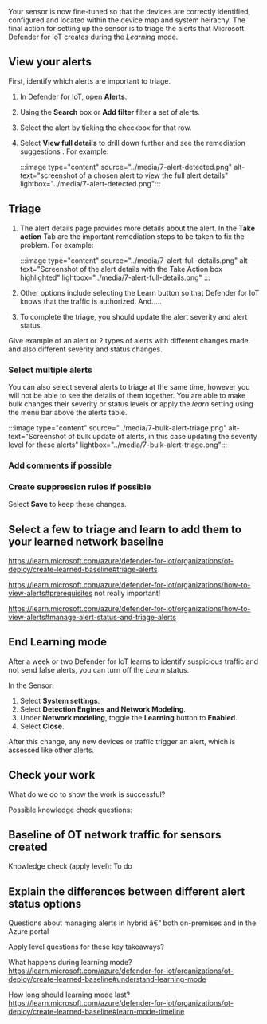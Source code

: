 Your sensor is now fine-tuned so that the devices are correctly identified, configured and located within the device map and system heirachy. The final action for setting up the sensor is to triage the alerts that Microsoft Defender for IoT creates during the *Learning* mode.

## View your alerts

First, identify which alerts are important to triage.

1. In Defender for IoT, open **Alerts**.
1. Using the **Search** box or **Add filter** filter a set of alerts.
1. Select the alert by ticking the checkbox for that row.
1. Select **View full details** to drill down further and see the remediation suggestions <!-- with this last few words, the image should be of the remediation?? but here is a different image. and the remediation is in the next section. What should I do for this? -->. For example:

    :::image type="content" source="../media/7-alert-detected.png" alt-text="screenshot of a chosen alert to view the full alert details" lightbox="../media/7-alert-detected.png":::

## Triage

1. The alert details page provides more details about the alert. In the **Take action** Tab are the important remediation steps to be taken to fix the problem. For example:

    :::image type="content" source="../media/7-alert-full-details.png" alt-text="Screenshot of the alert details with the Take Action box highlighted" lightbox="../media/7-alert-full-details.png" :::

1. Other options include selecting the Learn button so that Defender for IoT knows that the traffic is authorized. And.....

1. To complete the triage, you should update the alert severity and alert status.

Give example of an alert or 2 types of alerts with different changes made. and also different severity and status changes.

### Select multiple alerts

You can also select several alerts to triage at the same time, however you will not be able to see the details of them together. You are able to make bulk changes their severity or status levels or apply the *learn* setting using the menu bar above the alerts table.

:::image type="content" source="../media/7-bulk-alert-triage.png" alt-text="Screenshot of bulk update of alerts, in this case updating the severity level for these alerts" lightbox="../media/7-bulk-alert-triage.png":::

### Add comments if possible

<!-- asked Theo and Ariel if this still exists?! -->

### Create suppression rules if possible

Select **Save** to keep these changes.

## Select a few to triage and learn to add them to your learned network baseline
<!-- how do we do this? Who to speak to? Vhathek?-->
<https://learn.microsoft.com/azure/defender-for-iot/organizations/ot-deploy/create-learned-baseline#triage-alerts>

<https://learn.microsoft.com/azure/defender-for-iot/organizations/how-to-view-alerts#prerequisites> not really important!

<https://learn.microsoft.com/azure/defender-for-iot/organizations/how-to-view-alerts#manage-alert-status-and-triage-alerts>

## End Learning mode
<!-- Should this be part of the LM? Even though this will be done at a later time in real life, as part of the exercise it should be added to this unit.-->
After a week or two Defender for IoT learns to identify suspicious traffic and not send false alerts, you can turn off the *Learn* status.

In the Sensor:

1. Select **System settings**.
1. Select **Detection Engines and Network Modeling**.
1. Under **Network modeling**, toggle the **Learning** button to **Enabled**.
1. Select **Close**.

After this change, any new devices or traffic trigger an alert, which is assessed like other alerts.

## Check your work

What do we do to show the work is successful?

Possible knowledge check questions:

## Baseline of OT network traffic for sensors created

Knowledge check (apply level): To do  

## Explain the differences between different alert status options

Questions about managing alerts in hybrid â€“ both on-premises and in the Azure portal

Apply level questions for these key takeaways?

What happens during learning mode?
<https://learn.microsoft.com/azure/defender-for-iot/organizations/ot-deploy/create-learned-baseline#understand-learning-mode>

How long should learning mode last?
<https://learn.microsoft.com/azure/defender-for-iot/organizations/ot-deploy/create-learned-baseline#learn-mode-timeline>